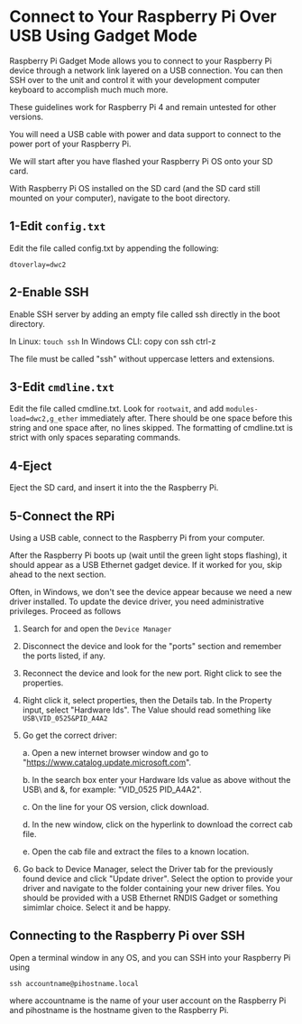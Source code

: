 # Connect to Your Raspberry Pi Over USB Using Gadget Mode

Raspberry Pi Gadget Mode allows you to connect to your Raspberry Pi device through a network link layered on a USB connection. You can then SSH over to the unit and control it with your development computer keyboard to accomplish much much more.

These guidelines work for Raspberry Pi 4 and remain untested for other versions.

You will need a USB cable with power and data support to connect to the power port of your Raspberry Pi. 

We will start after you have flashed your Raspberry Pi OS onto your SD card.

With Raspberry Pi OS installed on the SD card (and the SD card still mounted on your computer), navigate to the boot directory.

## 1-Edit `config.txt`

Edit the file called config.txt by appending the following:

```
dtoverlay=dwc2
```

## 2-Enable SSH

Enable SSH server by adding an empty file called ssh directly in the boot directory.

In Linux: `touch ssh`
In Windows CLI: copy con ssh <ENTER> ctrl-z <ENTER>

The file must be called "ssh" without uppercase letters and extensions.

## 3-Edit `cmdline.txt`

Edit the file called cmdline.txt. Look for `rootwait`, and add `modules-load=dwc2,g_ether` immediately after. There should be one space before this string and one space after, no lines skipped. The formatting of cmdline.txt is strict with only spaces separating commands.

## 4-Eject

Eject the SD card, and insert it into the the Raspberry Pi.

## 5-Connect the RPi

Using a USB cable, connect to the Raspberry Pi from your computer.

After the Raspberry Pi boots up (wait until the green light stops flashing), it should appear as a USB Ethernet gadget device. If it worked for you, skip ahead to the next section.

Often, in Windows, we don't see the device appear because we need a new driver installed.
To update the device driver, you need administrative privileges.
Proceed as follows

1. Search for and open the `Device Manager`

2. Disconnect the device and look for the "ports" section and remember the ports listed, if any.

3. Reconnect the device and look for the new port. Right click to see the properties.

4. Right click it, select properties, then the Details tab. In the Property input, select "Hardware Ids". The Value should read something like `USB\VID_0525&PID_A4A2`

5. Go get the correct driver:

    a. Open a new internet browser window and go to "https://www.catalog.update.microsoft.com".

    b. In the search box enter your Hardware Ids value as above without the USB\ and &, for example: "VID_0525 PID_A4A2".

    c. On the line for your OS version, click download.

    d. In the new window, click on the hyperlink to download the correct cab file.

    e. Open the cab file and extract the files to a known location.

6. Go back to Device Manager, select the Driver tab for the previously found device and click "Update driver". Select the option to provide your driver and navigate to the folder containing your new driver files. You should be provided with a USB Ethernet RNDIS Gadget or something simimlar choice. Select it and be happy.

## Connecting to the Raspberry Pi over SSH

Open a terminal window in any OS, and you can SSH into your Raspberry Pi using
```
ssh accountname@pihostname.local
```
where accountname is the name of your user account on the Raspberry Pi and pihostname is the hostname given to the Raspberry Pi.
